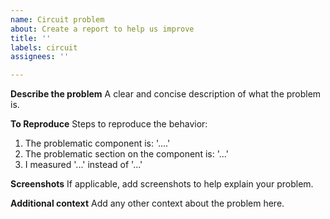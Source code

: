 ```yaml
---
name: Circuit problem
about: Create a report to help us improve
title: ''
labels: circuit
assignees: ''

---
```


**Describe the problem**
A clear and concise description of what the problem is.

**To Reproduce**
Steps to reproduce the behavior:
1. The problematic component is: '....'
2. The problematic section on the component is: '...'
3. I measured '...' instead of '...'

**Screenshots**
If applicable, add screenshots to help explain your problem.

**Additional context**
Add any other context about the problem here.

